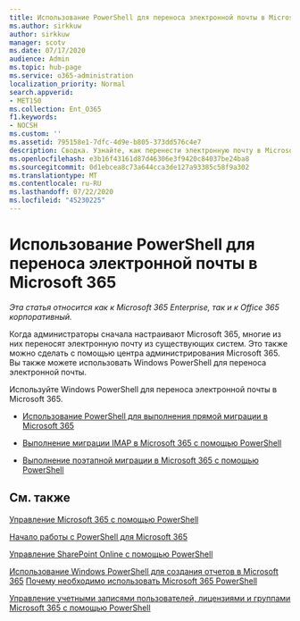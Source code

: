 ```yaml
---
title: Использование PowerShell для переноса электронной почты в Microsoft 365
ms.author: sirkkuw
author: sirkkuw
manager: scotv
ms.date: 07/17/2020
audience: Admin
ms.topic: hub-page
ms.service: o365-administration
localization_priority: Normal
search.appverid:
- MET150
ms.collection: Ent_O365
f1.keywords:
- NOCSH
ms.custom: ''
ms.assetid: 795158e1-7dfc-4d9e-b805-373dd576c4e7
description: Сводка. Узнайте, как перенести электронную почту в Microsoft 365 с помощью Windows PowerShell.
ms.openlocfilehash: e3b16f43161d87d46306e3f9420c84037be24ba8
ms.sourcegitcommit: 0d1ebcea8c73a644cca3de127a93385c58f9a302
ms.translationtype: MT
ms.contentlocale: ru-RU
ms.lasthandoff: 07/22/2020
ms.locfileid: "45230225"
---
```

# <a name="use-powershell-for-email-migration-to-microsoft-365"></a>Использование PowerShell для переноса электронной почты в Microsoft 365

*Эта статья относится как к Microsoft 365 Enterprise, так и к Office 365 корпоративный.*

Когда администраторы сначала настраивают Microsoft 365, многие из них переносят электронную почту из существующих систем. Это также можно сделать с помощью центра администрирования Microsoft 365. Вы также можете использовать Windows PowerShell для переноса электронной почты.
  
Используйте Windows PowerShell для переноса электронной почты в Microsoft 365. 
  
- [Использование PowerShell для выполнения прямой миграции в Microsoft 365](use-powershell-to-perform-a-cutover-migration-to-office-365.md)
    
- [Выполнение миграции IMAP в Microsoft 365 с помощью PowerShell](use-powershell-to-perform-an-imap-migration-to-office-365.md)
    
- [Выполнение поэтапной миграции в Microsoft 365 с помощью PowerShell](use-powershell-to-perform-a-staged-migration-to-office-365.md)
    
## <a name="see-also"></a>См. также

[Управление Microsoft 365 с помощью PowerShell](manage-office-365-with-office-365-powershell.md)
  
[Начало работы с PowerShell для Microsoft 365](getting-started-with-office-365-powershell.md)
  
[Управление SharePoint Online с помощью PowerShell](manage-sharepoint-online-with-office-365-powershell.md)
  
[Использование Windows PowerShell для создания отчетов в Microsoft 365](use-windows-powershell-to-create-reports-in-office-365.md) 
 [Почему необходимо использовать Microsoft 365 PowerShell](why-you-need-to-use-office-365-powershell.md)
  
[Управление учетными записями пользователей, лицензиями и группами Microsoft 365 с помощью PowerShell](manage-user-accounts-and-licenses-with-office-365-powershell.md)

